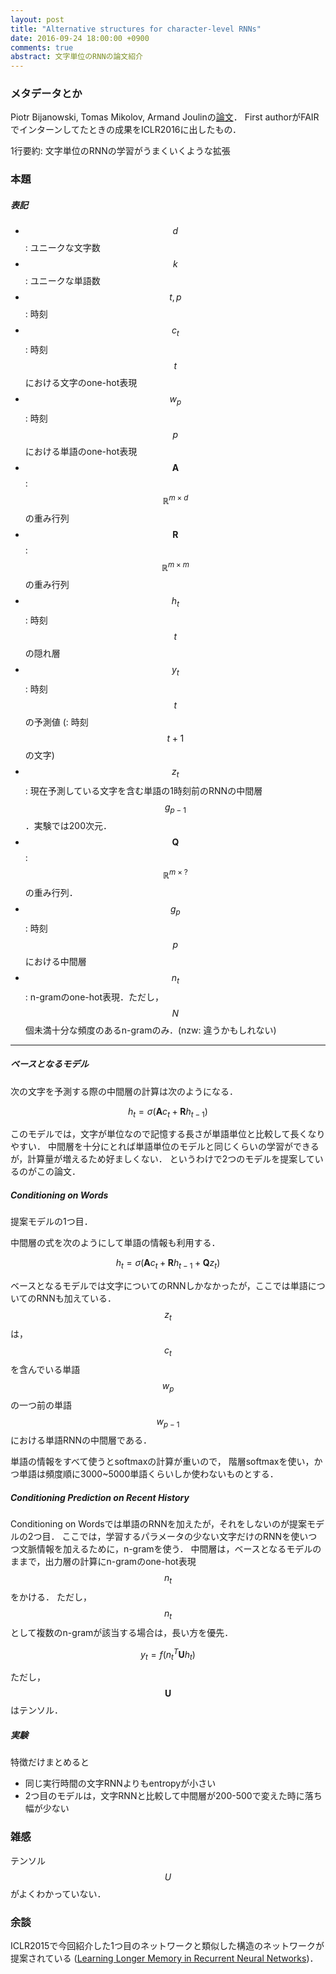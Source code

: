 ```yaml
---
layout: post
title: "Alternative structures for character-level RNNs"
date: 2016-09-24 18:00:00 +0900
comments: true
abstract: 文字単位のRNNの論文紹介
---
```


### メタデータとか

Piotr Bijanowski, Tomas Mikolov, Armand Joulinの[論文](https://research.facebook.com/publications/alternative-structures-for-character-level-rnns/)．
First authorがFAIRでインターンしてたときの成果をICLR2016に出したもの．

1行要約:
文字単位のRNNの学習がうまくいくような拡張

### 本題

##### 表記

- $$d$$ : ユニークな文字数
- $$k$$ : ユニークな単語数
- $$t, p$$ : 時刻
- $$c_t$$ : 時刻 $$t$$ における文字のone-hot表現
- $$w_p$$ : 時刻 $$p$$ における単語のone-hot表現
- $$\mathbf{A}$$ : $$ \mathbb{R}^{ m \times d} $$ の重み行列
- $$\mathbf{R}$$ : $$ \mathbb{R}^{ m \times m} $$ の重み行列
- $$h_t$$ : 時刻 $$t$$ の隠れ層
- $$y_t$$ : 時刻 $$t$$ の予測値 (: 時刻 $$t+1$$ の文字)
- $$z_t$$ : 現在予測している文字を含む単語の1時刻前のRNNの中間層$$g_{p-1}$$．実験では200次元．
- $$\mathbf{Q}$$ : $$ \mathbb{R}^{ m \times ?} $$ の重み行列．
- $$g_p$$ : 時刻 $$p$$ における中間層
- $$n_t$$ : n-gramのone-hot表現．ただし，$$N$$ 個未満十分な頻度のあるn-gramのみ．(nzw: 違うかもしれない)

----

##### ベースとなるモデル

次の文字を予測する際の中間層の計算は次のようになる．


$$h_t = \sigma(\mathbf{A} c_t + \mathbf{R} h_{t-1})$$


このモデルでは，文字が単位なので記憶する長さが単語単位と比較して長くなりやすい．
中間層を十分にとれば単語単位のモデルと同じくらいの学習ができるが，計算量が増えるため好ましくない．
というわけで2つのモデルを提案しているのがこの論文．

##### Conditioning on Words

提案モデルの1つ目．

中間層の式を次のようにして単語の情報も利用する．

$$h_t = \sigma(\mathbf{A} c_t + \mathbf{R} h_{t-1} + \mathbf{Q} z_{t})$$

ベースとなるモデルでは文字についてのRNNしかなかったが，ここでは単語についてのRNNも加えている．
$$z_{t}$$ は，$$c_{t}$$ を含んでいる単語 $$w_p$$ の一つ前の単語 $$w_{p-1}$$ における単語RNNの中間層である．

単語の情報をすべて使うとsoftmaxの計算が重いので，
階層softmaxを使い，かつ単語は頻度順に3000~5000単語くらいしか使わないものとする．

##### Conditioning Prediction on Recent History

Conditioning on Wordsでは単語のRNNを加えたが，それをしないのが提案モデルの2つ目．
ここでは，学習するパラメータの少ない文字だけのRNNを使いつつ文脈情報を加えるために，n-gramを使う．
中間層は，ベースとなるモデルのままで，出力層の計算にn-gramのone-hot表現 $$n_t$$ をかける．
ただし，$$n_t$$ として複数のn-gramが該当する場合は，長い方を優先．

$$y_t = f(n_t^{T} \mathbf{U} h_t)$$

ただし，$$\mathbf{U}$$ はテンソル．

##### 実験

特徴だけまとめると

- 同じ実行時間の文字RNNよりもentropyが小さい
- 2つ目のモデルは，文字RNNと比較して中間層が200-500で変えた時に落ち幅が少ない

### 雑感

テンソル $$U$$ がよくわかっていない．

### 余談

ICLR2015で今回紹介した1つ目のネットワークと類似した構造のネットワークが提案されている
([Learning Longer Memory in Recurrent Neural Networks](https://research.facebook.com/publications/learning-longer-memory-in-recurrent-neural-networks/))．
